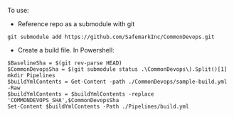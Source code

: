 To use:
- Reference repo as a submodule with git
```
git submodule add https://github.com/SafemarkInc/CommonDevops.git
```
- Create a build file. In Powershell:
```
$BaselineSha = $(git rev-parse HEAD)
$CommonDevopsSha = $(git submodule status .\CommonDevops\).Split()[1]
mkdir Pipelines
$buildYmlContents = Get-Content -path ./CommonDevops/sample-build.yml -Raw
$buildYmlContents = $buildYmlContents -replace 'COMMONDEVOPS_SHA',$CommonDevopsSha
Set-Content $buildYmlContents -Path ./Pipelines/build.yml
```